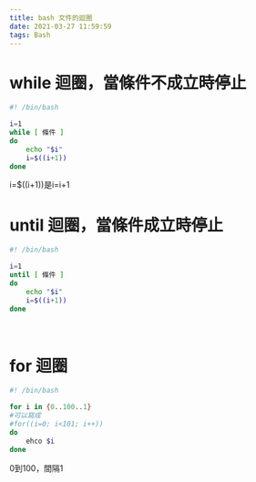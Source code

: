 ```yaml
---
title: bash 文件的迴圈
date: 2021-03-27 11:59:59
tags: Bash 
---
```

<link rel="stylesheet" href="https://cdn.jsdelivr.net/npm/bootstrap-icons@1.10.0/font/bootstrap-icons.css">

# <i class="bi bi-book"></i> while 迴圈，當條件不成立時停止

```bash
#! /bin/bash

i=1
while [ 條件 ]
do
	echo "$i"
	i=$((i+1))
done
```
i=$((i+1))是i=i+1

# <i class="bi bi-book"></i> until 迴圈，當條件成立時停止

```bash
#! /bin/bash

i=1
until [ 條件 ]
do
	echo "$i"
	i=$((i+1))
done
```
<br>

# <i class="bi bi-book"></i> for 迴圈
```bash
#! /bin/bash

for i in {0..100..1}
#可以寫成
#for((i=0; i<101; i++))
do
	ehco $i
done
```
0到100，間隔1

